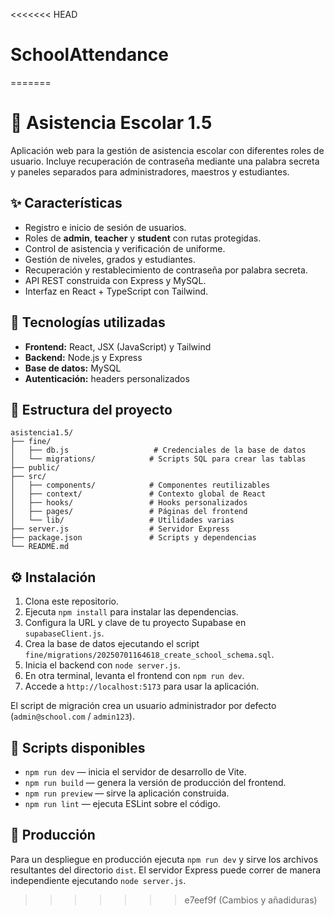 <<<<<<< HEAD
# SchoolAttendance
=======
# 🏫 Asistencia Escolar 1.5

Aplicación web para la gestión de asistencia escolar con diferentes roles de usuario. Incluye recuperación de contraseña mediante una palabra secreta y paneles separados para administradores, maestros y estudiantes.

## ✨ Características
- Registro e inicio de sesión de usuarios.
- Roles de **admin**, **teacher** y **student** con rutas protegidas.
- Control de asistencia y verificación de uniforme.
- Gestión de niveles, grados y estudiantes.
- Recuperación y restablecimiento de contraseña por palabra secreta.
- API REST construida con Express y MySQL.
- Interfaz en React + TypeScript con Tailwind.

## 🚀 Tecnologías utilizadas
- **Frontend:** React, JSX (JavaScript) y Tailwind
- **Backend:** Node.js y Express
- **Base de datos:** MySQL
- **Autenticación:** headers personalizados

## 🧰 Estructura del proyecto
```
asistencia1.5/
├── fine/
│   ├── db.js                   # Credenciales de la base de datos
│   └── migrations/            # Scripts SQL para crear las tablas
├── public/
├── src/
│   ├── components/            # Componentes reutilizables
│   ├── context/               # Contexto global de React
│   ├── hooks/                 # Hooks personalizados
│   ├── pages/                 # Páginas del frontend
│   └── lib/                   # Utilidades varias
├── server.js                  # Servidor Express
├── package.json               # Scripts y dependencias
└── README.md
```

## ⚙️ Instalación
1. Clona este repositorio.
2. Ejecuta `npm install` para instalar las dependencias.
3. Configura la URL y clave de tu proyecto Supabase en `supabaseClient.js`.
4. Crea la base de datos ejecutando el script `fine/migrations/20250701164618_create_school_schema.sql`.
5. Inicia el backend con `node server.js`.
6. En otra terminal, levanta el frontend con `npm run dev`.
7. Accede a `http://localhost:5173` para usar la aplicación.

El script de migración crea un usuario administrador por defecto (`admin@school.com` / `admin123`).

## 📜 Scripts disponibles
- `npm run dev` &mdash; inicia el servidor de desarrollo de Vite.
- `npm run build` &mdash; genera la versión de producción del frontend.
- `npm run preview` &mdash; sirve la aplicación construida.
- `npm run lint` &mdash; ejecuta ESLint sobre el código.

## 📂 Producción
Para un despliegue en producción ejecuta `npm run dev` y sirve los archivos resultantes del directorio `dist`. El servidor Express puede correr de manera independiente ejecutando `node server.js`.

>>>>>>> e7eef9f (Cambios y añadiduras)
